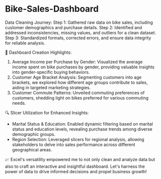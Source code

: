 # Bike-Sales-Dashboard

Data Cleaning Journey:
Step 1: Gathered raw data on bike sales, including customer demographics and purchase details.
Step 2: Identified and addressed inconsistencies, missing values, and outliers for a clean dataset.
Step 3: Standardized formats, corrected errors, and ensure data integrity for reliable analysis.

🎨 Dashboard Creation Highlights:
1. Average Income per Purchase by Gender: Visualized the average income spent on bike purchases by gender, providing valuable insights into gender-specific buying behaviors.
2. Customer Age Bracket Analysis: Segmenting customers into age brackets, we explored how different age groups contribute to sales, aiding in targeted marketing strategies.
3. Customer Commute Patterns: Unveiled commuting preferences of customers, shedding light on bikes preferred for various commuting needs.

🔍 Slicer Utilization for Enhanced Insights:
- Marital Status & Education: Enabled dynamic filtering based on marital status and education levels, revealing purchase trends among diverse demographic groups.
- Region Selection: Leveraged slicers for regional analysis, allowing stakeholders to delve into sales performance across different geographical areas.

📈 Excel's versatility empowered me to not only clean and analyze data but also to craft an interactive and insightful dashboard. Let's harness the power of data to drive informed decisions and propel business growth!
